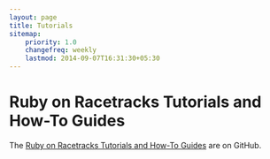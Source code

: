 ```yaml
---
layout: page
title: Tutorials
sitemap:
    priority: 1.0
    changefreq: weekly
    lastmod: 2014-09-07T16:31:30+05:30
---
```

# Ruby on Racetracks Tutorials and How-To Guides

The [Ruby on Racetracks Tutorials and How-To Guides](https://github.com/rubyonracetracks/tutorials) are on GitHub.
